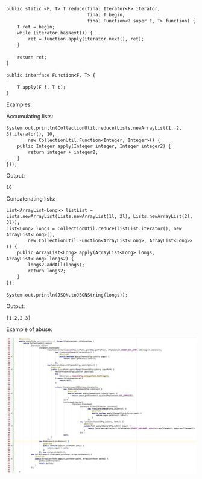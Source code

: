     public static <F, T> T reduce(final Iterator<F> iterator,
                                  final T begin,
                                  final Function<? super F, T> function) {
        T ret = begin;
        while (iterator.hasNext()) {
            ret = function.apply(iterator.next(), ret);
        }

        return ret;
    }

    public interface Function<F, T> {

        T apply(F f, T t);
    }


Examples:

Accumulating lists:

    System.out.println(CollectionUtil.reduce(Lists.newArrayList(1, 2, 3).iterator(), 10,
            new CollectionUtil.Function<Integer, Integer>() {
        public Integer apply(Integer integer, Integer integer2) {
            return integer + integer2;
        }
    }));

Output:

    16

Concatenating lists:

    List<ArrayList<Long>> listList = Lists.newArrayList(Lists.newArrayList(1l, 2l), Lists.newArrayList(2l, 3l));
    List<Long> longs = CollectionUtil.reduce(listList.iterator(), new ArrayList<Long>(),
            new CollectionUtil.Function<ArrayList<Long>, ArrayList<Long>>() {
        public ArrayList<Long> apply(ArrayList<Long> longs, ArrayList<Long> longs2) {
            longs2.addAll(longs);
            return longs2;
        }
    });

    System.out.println(JSON.toJSONString(longs));

Output:

    [1,2,2,3]

Example of abuse:

![](../media/pic/1.pic.jpg)
